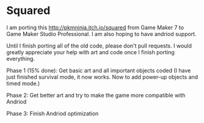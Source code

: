 # Squared
I am porting this http://pkmninja.itch.io/squared from Game Maker 7 to Game Maker Studio Professional.
I am also hoping to have andriod support.

Until I finish porting all of the old code, please don't pull requests.
I would greatly appreciate your help with art and code once I finish porting everything.

Phase 1 (15% done):
Get basic art and all important objects coded
(I have just finished survival mode, it now works. Now to add power-up objects and timed mode.)

Phase 2:
Get better art and try to make the game more compatible with Andriod

Phase 3:
Finish Andriod optimization
